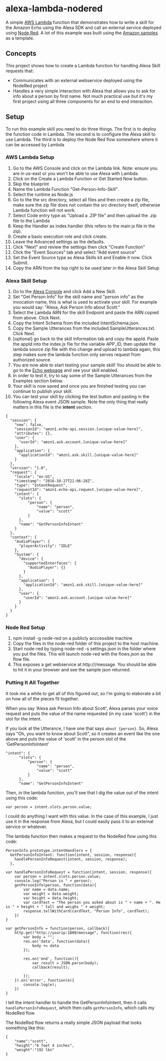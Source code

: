# alexa-lambda-nodered
A simple [AWS Lambda](http://aws.amazon.com/lambda) function that demonstrates how to write a skill for the Amazon Echo using the Alexa SDK and call an external service deployed using [Node Red](http://nodered.org). A lot of this example was built using the [Amazon samples](http://github.com/amzn/alexa-skills-kit-js) as a template.

## Concepts
This project shows how to create a Lambda function for handling Alexa Skill requests that:

- Communicates with an external webservice deployed using the NodeRed project
- Handles a very simple interaction with Alexa that allows you to ask for info about a person by first name. Not much practical use but it's my first project using all three components for an end to end interaction.

## Setup
To run this example skill you need to do three things. The first is to deploy the function code in Lambda. The second is to configure the Alexa skill to use Lambda. The third is to deploy the Node Red flow somewhere where it can be accessed by Lambda

### AWS Lambda Setup
1. Go to the AWS Console and click on the Lambda link. Note: ensure you are in us-east or you won't be able to use Alexa with Lambda.
2. Click on the Create a Lambda Function or Get Started Now button.
3. Skip the blueprint
4. Name the Lambda Function "Get-Person-Info-Skill".
5. Select the runtime as Node.js
6. Go to the the src directory, select all files and then create a zip file, make sure the zip file does not contain the src directory itself, otherwise Lambda function will not work.
7. Select Code entry type as "Upload a .ZIP file" and then upload the .zip file to the Lambda
8. Keep the Handler as index.handler (this refers to the main js file in the zip).
9. Create a basic execution role and click create.
10. Leave the Advanced settings as the defaults.
11. Click "Next" and review the settings then click "Create Function"
12. Click the "Event Sources" tab and select "Add event source"
13. Set the Event Source type as Alexa Skills kit and Enable it now. Click Submit.
14. Copy the ARN from the top right to be used later in the Alexa Skill Setup

### Alexa Skill Setup
1. Go to the [Alexa Console](https://developer.amazon.com/edw/home.html) and click Add a New Skill.
2. Set "Get Person Info" for the skill name and "person info" as the invocation name, this is what is used to activate your skill. For example you would say: "Alexa, Ask Person Info about Scott."
3. Select the Lambda ARN for the skill Endpoint and paste the ARN copied from above. Click Next.
4. Copy the Intent Schema from the included IntentSchema.json.
5. Copy the Sample Utterances from the included SampleUtterances.txt. Click Next.
6. [optional] go back to the skill Information tab and copy the appId. Paste the appId into the index.js file for the variable APP_ID,
   then update the lambda source zip file with this change and upload to lambda again, this step makes sure the lambda function only serves request from authorized source.
7. You are now able to start testing your sample skill! You should be able to go to the [Echo webpage](http://echo.amazon.com/#skills) and see your skill enabled.
8. In order to test it, try to say some of the Sample Utterances from the Examples section below.
9. Your skill is now saved and once you are finished testing you can continue to publish your skill.
10. You can test your skill by clicking the test button and pasting in the following Alexa event JSON sample. Note the only thing that really matters in this file is the **intent** section.

```
{
  "session": {
    "new": false,
    "sessionId": "amzn1.echo-api.session.[unique-value-here]",
    "attributes": {},
    "user": {
      "userId": "amzn1.ask.account.[unique-value-here]"
    },
    "application": {
      "applicationId": "amzn1.ask.skill.[unique-value-here]"
    }
  },
  "version": "1.0",
  "request": {
    "locale": "en-US",
    "timestamp": "2016-10-27T21:06:28Z",
    "type": "IntentRequest",
    "requestId": "amzn1.echo-api.request.[unique-value-here]",
    "intent": {
      "slots": {
          "person": {
              "name": "person",
              "value": "scott"
          }
      },
      "name": "GetPersonInfoIntent"
    }
  },
  "context": {
    "AudioPlayer": {
      "playerActivity": "IDLE"
    },
    "System": {
      "device": {
        "supportedInterfaces": {
          "AudioPlayer": {}
        }
      },
      "application": {
        "applicationId": "amzn1.ask.skill.[unique-value-here]"
      },
      "user": {
        "userId": "amzn1.ask.account.[unique-value-here]"
      }
    }
  }
}
```

### Node Red Setup
1. npm install -g node-red on a publicly acccessible machine
2. Copy the files in the node-red folder of this project to the host machine.
3. Start node-red by typing node-red -s settings.json in the folder where you put the files. This will launch node-red with the flows.json as the flow file.
4. This exposes a get webservice at http://<yourip>/message. You should be able to hit it in your browser and see the sample json returned.

### Putting It All Together

It took me a while to get all of this figured out, so I'm going to elaborate a bit on how all of the pieces fit together.

When you say 'Alexa ask Person Info about Scott', Alexa parses your voice request and puts the value of the name requested (in my case 'scott') in the slot for the intent.

If you look at the Utterance, I have one that says `about {person}`. So, Alexa says "Oh, you want to know about Scott", so it creates an event like the one above and puts the value of 'scott' in the person slot of the 'GetPersonInfoIntent'

```
"intent": {
      "slots": {
          "person": {
              "name": "person",
              "value": "scott"
          }
      },
      "name": "GetPersonInfoIntent"
```

Then, in the lambda function, you'll see that I dig the value out of the intent using this code:

```    
var person = intent.slots.person.value;
```

I could do anything I want with this value. In the case of this example, I just use it in the response from Alexa, but I could easily pass it to an external service or whatever.

The lambda function then makes a request to the NodeRed flow using this code:

```
PersonInfo.prototype.intentHandlers = {
  GetPersonInfoIntent: function(intent, session, response){
    handlePersonInfoRequest(intent, session, response);
  },

var handlePersonInfoRequest = function(intent, session, response){
    var person = intent.slots.person.value;
    console.log("Person is " + person);
    getPersonInfo(person, function(data){
        var name = data.name;
        var weight = data.weight;
        var height = data.height;
        var cardText = "The person you asked about is " + name + ". He is " + height + " tall and weighs " + weight;
        response.tellWithCard(cardText, "Person Info", cardText);
    })
}

var getPersonInfo = function(person, callback){
    http.get("http://yourip:1880/message", function(res){
        var body = "";
        res.on('data', function(data){
            body += data
        });
        
        res.on('end', function(){
            var result = JSON.parse(body);
            callback(result);
            
        });
    }).on('error', function(e){
        console.log(e);
    })
}
```

I tell the intent handler to handle the GetPersonInfoIntent, then it calls `handlePersonInfoRequest`, which then calls `getPersonInfo`, which calls my NodeRed flow.

The NodeRed flow returns a really simple JSON payload that looks something like this:
```
{
	"name":"scott",
	"height":"6 feet 4 inches",
	"weight":"192 lbs"
}
```
